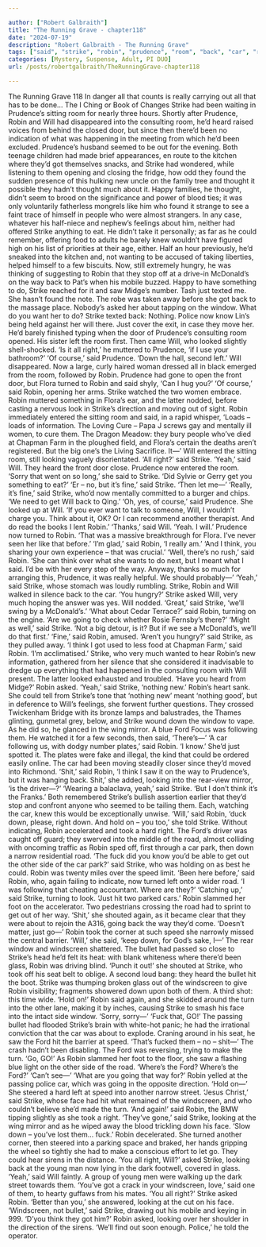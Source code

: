 ```yaml
---

author: ["Robert Galbraith"]
title: "The Running Grave - chapter118"
date: "2024-07-19"
description: "Robert Galbraith - The Running Grave"
tags: ["said", "strike", "robin", "prudence", "room", "back", "car", "right", "think", "way", "asked", "looking", "yeah", "ford", "got", "could", "road", "windscreen", "really", "heard", "door", "much", "saw", "window", "nothing"]
categories: [Mystery, Suspense, Adult, PI DUO]
url: /posts/robertgalbraith/TheRunningGrave-chapter118

---
```



The Running Grave
118
In danger all that counts is really carrying out all that has to be done…
The I Ching or Book of Changes
Strike had been waiting in Prudence’s sitting room for nearly three hours. Shortly after Prudence, Robin and Will had disappeared into the consulting room, he’d heard raised voices from behind the closed door, but since then there’d been no indication of what was happening in the meeting from which he’d been excluded. Prudence’s husband seemed to be out for the evening. Both teenage children had made brief appearances, en route to the kitchen where they’d got themselves snacks, and Strike had wondered, while listening to them opening and closing the fridge, how odd they found the sudden presence of this hulking new uncle on the family tree and thought it possible they hadn’t thought much about it. Happy families, he thought, didn’t seem to brood on the significance and power of blood ties; it was only voluntarily fatherless mongrels like him who found it strange to see a faint trace of himself in people who were almost strangers.
In any case, whatever his half-niece and nephew’s feelings about him, neither had offered Strike anything to eat. He didn’t take it personally; as far as he could remember, offering food to adults he barely knew wouldn’t have figured high on his list of priorities at their age, either. Half an hour previously, he’d sneaked into the kitchen and, not wanting to be accused of taking liberties, helped himself to a few biscuits. Now, still extremely hungry, he was thinking of suggesting to Robin that they stop off at a drive-in McDonald’s on the way back to Pat’s when his mobile buzzed. Happy to have something to do, Strike reached for it and saw Midge’s number.
Tash just texted me. She hasn’t found the note. The robe was taken away before she got back to the massage place. Nobody’s asked her about tapping on the window. What do you want her to do?
Strike texted back:
Nothing. Police now know Lin’s being held against her will there. Just cover the exit, in case they move her.
He’d barely finished typing when the door of Prudence’s consulting room opened. His sister left the room first. Then came Will, who looked slightly shell-shocked.
‘Is it all right,’ he muttered to Prudence, ‘if I use your bathroom?’
‘Of course,’ said Prudence. ‘Down the hall, second left.’
Will disappeared. Now a large, curly haired woman dressed all in black emerged from the room, followed by Robin. Prudence had gone to open the front door, but Flora turned to Robin and said shyly,
‘Can I hug you?’
‘Of course,’ said Robin, opening her arms.
Strike watched the two women embrace. Robin muttered something in Flora’s ear, and the latter nodded, before casting a nervous look in Strike’s direction and moving out of sight.
Robin immediately entered the sitting room and said, in a rapid whisper,
‘Loads – loads of information. The Loving Cure – Papa J screws gay and mentally ill women, to cure them. The Dragon Meadow: they bury people who’ve died at Chapman Farm in the ploughed field, and Flora’s certain the deaths aren’t registered. But the big one’s the Living Sacrifice. It—’
Will entered the sitting room, still looking vaguely disorientated.
‘All right?’ said Strike.
‘Yeah,’ said Will.
They heard the front door close. Prudence now entered the room.
‘Sorry that went on so long,’ she said to Strike. ‘Did Sylvie or Gerry get you something to eat?’
‘Er – no, but it’s fine,’ said Strike.
‘Then let me—’
‘Really, it’s fine,’ said Strike, who’d now mentally committed to a burger and chips. ‘We need to get Will back to Qing.’
‘Oh, yes, of course,’ said Prudence. She looked up at Will.
‘If you ever want to talk to someone, Will, I wouldn’t charge you. Think about it, OK? Or I can recommend another therapist. And do read the books I lent Robin.’
‘Thanks,’ said Will. ‘Yeah. I will.’
Prudence now turned to Robin.
‘That was a massive breakthrough for Flora. I’ve never seen her like that before.’
‘I’m glad,’ said Robin, ‘I really am.’
‘And I think, you sharing your own experience – that was crucial.’
‘Well, there’s no rush,’ said Robin. ‘She can think over what she wants to do next, but I meant what I said. I’d be with her every step of the way. Anyway, thanks so much for arranging this, Prudence, it was really helpful. We should probably—’
‘Yeah,’ said Strike, whose stomach was loudly rumbling.
Strike, Robin and Will walked in silence back to the car.
‘You hungry?’ Strike asked Will, very much hoping the answer was yes. Will nodded.
‘Great,’ said Strike, ‘we’ll swing by a McDonald’s.’
‘What about Cedar Terrace?’ said Robin, turning on the engine. ‘Are we going to check whether Rosie Fernsby’s there?’
‘Might as well,’ said Strike. ‘Not a big detour, is it? But if we see a McDonald’s, we’ll do that first.’
‘Fine,’ said Robin, amused.
‘Aren’t you hungry?’ said Strike, as they pulled away.
‘I think I got used to less food at Chapman Farm,’ said Robin. ‘I’m acclimatised.’
Strike, who very much wanted to hear Robin’s new information, gathered from her silence that she considered it inadvisable to dredge up everything that had happened in the consulting room with Will present. The latter looked exhausted and troubled.
‘Have you heard from Midge?’ Robin asked.
‘Yeah,’ said Strike, ‘nothing new.’
Robin’s heart sank. She could tell from Strike’s tone that ‘nothing new’ meant ‘nothing good’, but in deference to Will’s feelings, she forwent further questions.
They crossed Twickenham Bridge with its bronze lamps and balustrades, the Thames glinting, gunmetal grey, below, and Strike wound down the window to vape. As he did so, he glanced in the wing mirror. A blue Ford Focus was following them. He watched it for a few seconds, then said,
‘There’s—’
‘A car following us, with dodgy number plates,’ said Robin. ‘I know.’
She’d just spotted it. The plates were fake and illegal, the kind that could be ordered easily online. The car had been moving steadily closer since they’d moved into Richmond.
‘Shit,’ said Robin, ‘I think I saw it on the way to Prudence’s, but it was hanging back. Shit,’ she added, looking into the rear-view mirror, ‘is the driver—?’
‘Wearing a balaclava, yeah,’ said Strike. ‘But I don’t think it’s the Franks.’
Both remembered Strike’s bullish assertion earlier that they’d stop and confront anyone who seemed to be tailing them. Each, watching the car, knew this would be exceptionally unwise.
‘Will,’ said Robin, ‘duck down, please, right down. And hold on – you too,’ she told Strike.
Without indicating, Robin accelerated and took a hard right. The Ford’s driver was caught off guard; they swerved into the middle of the road, almost colliding with oncoming traffic as Robin sped off, first through a car park, then down a narrow residential road.
‘The fuck did you know you’d be able to get out the other side of the car park?’ said Strike, who was holding on as best he could. Robin was twenty miles over the speed limit.
‘Been here before,’ said Robin, who, again failing to indicate, now turned left onto a wider road. ‘I was following that cheating accountant. Where are they?’
‘Catching up,’ said Strike, turning to look. ‘Just hit two parked cars.’
Robin slammed her foot on the accelerator. Two pedestrians crossing the road had to sprint to get out of her way.
‘Shit,’ she shouted again, as it became clear that they were about to rejoin the A316, going back the way they’d come.
‘Doesn’t matter, just go—’
Robin took the corner at such speed she narrowly missed the central barrier.
‘Will,’ she said, ‘keep down, for God’s sake, I—’
The rear window and windscreen shattered. The bullet had passed so close to Strike’s head he’d felt its heat: with blank whiteness where there’d been glass, Robin was driving blind.
‘Punch it out!’ she shouted at Strike, who took off his seat belt to oblige. A second loud bang: they heard the bullet hit the boot. Strike was thumping broken glass out of the windscreen to give Robin visibility; fragments showered down upon both of them.
A third shot: this time wide.
‘Hold on!’ Robin said again, and she skidded around the turn into the other lane, making it by inches, causing Strike to smash his face into the intact side window.
‘Sorry, sorry—’
‘Fuck that, GO!’
The passing bullet had flooded Strike’s brain with white-hot panic; he had the irrational conviction that the car was about to explode. Craning around in his seat, he saw the Ford hit the barrier at speed.
‘That’s fucked them – no – shit—’
The crash hadn’t been disabling. The Ford was reversing, trying to make the turn.
‘Go, GO!’
As Robin slammed her foot to the floor, she saw a flashing blue light on the other side of the road.
‘Where’s the Ford? Where’s the Ford?’
‘Can’t see—’
‘What are you going that way for?’ Robin yelled at the passing police car, which was going in the opposite direction. ‘Hold on—’
She steered a hard left at speed into another narrow street.
‘Jesus Christ,’ said Strike, whose face had hit what remained of the windscreen, and who couldn’t believe she’d made the turn.
‘And again!’ said Robin, the BMW tipping slightly as she took a right.
‘They’ve gone,’ said Strike, looking at the wing mirror and as he wiped away the blood trickling down his face. ‘Slow down – you’ve lost them… fuck.’
Robin decelerated. She turned another corner, then steered into a parking space and braked, her hands gripping the wheel so tightly she had to make a conscious effort to let go. They could hear sirens in the distance.
‘You all right, Will?’ asked Strike, looking back at the young man now lying in the dark footwell, covered in glass.
‘Yeah,’ said Will faintly.
A group of young men were walking up the dark street towards them.
‘You’ve got a crack in your windscreen, love,’ said one of them, to hearty guffaws from his mates.
‘You all right?’ Strike asked Robin.
‘Better than you,’ she answered, looking at the cut on his face.
‘Windscreen, not bullet,’ said Strike, drawing out his mobile and keying in 999.
‘D’you think they got him?’ Robin asked, looking over her shoulder in the direction of the sirens.
‘We’ll find out soon enough. Police,’ he told the operator.
